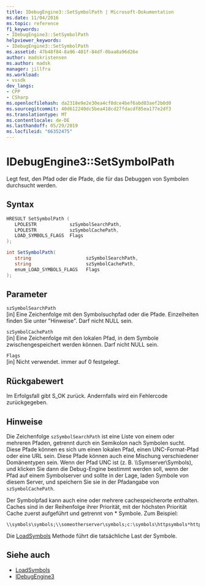 ```yaml
---
title: IDebugEngine3::SetSymbolPath | Microsoft-Dokumentation
ms.date: 11/04/2016
ms.topic: reference
f1_keywords:
- IDebugEngine3::SetSymbolPath
helpviewer_keywords:
- IDebugEngine3::SetSymbolPath
ms.assetid: 47b48f84-8a96-401f-84df-0baa8a96d26e
author: madskristensen
ms.author: madsk
manager: jillfra
ms.workload:
- vssdk
dev_langs:
- CPP
- CSharp
ms.openlocfilehash: da2318e9e2e30ea4cf0dce4bef6abd03aef2b0d0
ms.sourcegitcommit: 40d612240dc5bea418cd27fdacdf85ea177e2df3
ms.translationtype: MT
ms.contentlocale: de-DE
ms.lasthandoff: 05/29/2019
ms.locfileid: "66352475"
---
```

# <a name="idebugengine3setsymbolpath"></a>IDebugEngine3::SetSymbolPath
Legt fest, den Pfad oder die Pfade, die für das Debuggen von Symbolen durchsucht werden.

## <a name="syntax"></a>Syntax

```cpp
HRESULT SetSymbolPath (
   LPOLESTR            szSymbolSearchPath,
   LPOLESTR            szSymbolCachePath,
   LOAD_SYMBOLS_FLAGS  Flags
);
```

```csharp
int SetSymbolPath(
   string                    szSymbolSearchPath,
   string                    szSymbolCachePath,
   enum_LOAD_SYMBOLS_FLAGS   Flags
);
```

## <a name="parameters"></a>Parameter

`szSymbolSearchPath`\
[in] Eine Zeichenfolge mit den Symbolsuchpfad oder die Pfade. Einzelheiten finden Sie unter "Hinweise". Darf nicht NULL sein.

`szSymbolCachePath`\
[in] Eine Zeichenfolge mit den lokalen Pfad, in dem Symbole zwischengespeichert werden können. Darf nicht NULL sein.

`Flags`\
[in] Nicht verwendet. immer auf 0 festgelegt.

## <a name="return-value"></a>Rückgabewert
 Im Erfolgsfall gibt S_OK zurück. Andernfalls wird ein Fehlercode zurückgegeben.

## <a name="remarks"></a>Hinweise
 Die Zeichenfolge `szSymbolSearchPath` ist eine Liste von einem oder mehreren Pfaden, getrennt durch ein Semikolon nach Symbolen sucht. Diese Pfade können es sich um einen lokalen Pfad, einen UNC-Format-Pfad oder eine URL sein. Diese Pfade können auch eine Mischung verschiedener Domänentypen sein. Wenn der Pfad UNC ist (z. B. \\\Symserver\Symbols), und klicken Sie dann die Debug-Engine bestimmt werden soll, wenn der Pfad auf einem Symbolserver und sollte in der Lage, laden Symbole von diesem Server, und speichern Sie sie in der Pfadangabe von `szSymbolCachePath`.

 Der Symbolpfad kann auch eine oder mehrere cachespeicherorte enthalten. Caches sind in der Reihenfolge ihrer Priorität, mit der höchsten Priorität Cache zuerst aufgeführt und getrennt von * Symbole. Zum Beispiel:

```
\\symbols\symbols;\\someotherserver\symbols;c:\symbols\httpsymbols*http://msdl.microsoft.com
```

 Die [LoadSymbols](../../../extensibility/debugger/reference/idebugengine3-loadsymbols.md) Methode führt die tatsächliche Last der Symbole.

## <a name="see-also"></a>Siehe auch
- [LoadSymbols](../../../extensibility/debugger/reference/idebugengine3-loadsymbols.md)
- [IDebugEngine3](../../../extensibility/debugger/reference/idebugengine3.md)
